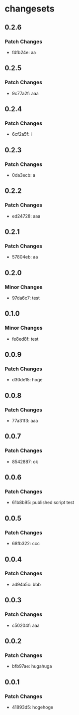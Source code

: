 # changesets

## 0.2.6

### Patch Changes

- f4fb24e: aa

## 0.2.5

### Patch Changes

- 9c77a2f: aaa

## 0.2.4

### Patch Changes

- 6cf2a5f: i

## 0.2.3

### Patch Changes

- 0da3ecb: a

## 0.2.2

### Patch Changes

- ed24728: aaa

## 0.2.1

### Patch Changes

- 57804eb: aa

## 0.2.0

### Minor Changes

- 97da6c7: test

## 0.1.0

### Minor Changes

- fe8ed8f: test

## 0.0.9

### Patch Changes

- d30de15: hoge

## 0.0.8

### Patch Changes

- 77a31f3: aaa

## 0.0.7

### Patch Changes

- 8542887: ok

## 0.0.6

### Patch Changes

- 61b8b95: published script test

## 0.0.5

### Patch Changes

- 68fb322: ccc

## 0.0.4

### Patch Changes

- ad94a5c: bbb

## 0.0.3

### Patch Changes

- c50204f: aaa

## 0.0.2

### Patch Changes

- bfb97ae: hugahuga

## 0.0.1

### Patch Changes

- 41893d5: hogehoge
